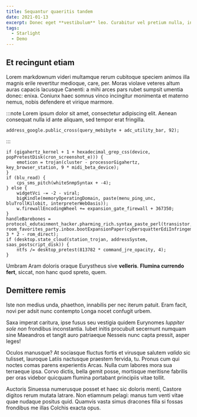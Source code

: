 ```yaml
---
title: Sequantur quaeritis tandem
date: 2021-01-13
excerpt: Donec eget **vestibulum** leo. Curabitur vel pretium nulla, in bibendum neque. In molestie lorem massa, eu bibendum eros gravida nec. Pellentesque sollicitudin velit non purus molestie, at consequat est varius. Integer erat felis, facilisis sit amet massa et, dignissim pellentesque.
tags:
  - Starlight
  - Demo
---
```


## Et recingunt etiam

Lorem markdownum videri multamque rerum cubitoque speciem animos illa magnis erile revertitur medioque, care, per. Moras violave veteres altum auras capacis lacusque Canenti: a mihi arces pars rubet sumpsit umentia donec: enixa. Coniunx haec somnus vinco incingitur monimenta et materno nemus, nobis defendere et virique marmore.

:::note
Lorem ipsum dolor sit amet, consectetur adipiscing elit. Aenean consequat nulla id ante aliquam, sed tempor erat fringilla.

```
address_google.public_cross(query_mebibyte + adc_utility_bar, 92);
```

:::

```
if (gigahertz_kernel + 1 + hexadecimal_grep_css(device, popPretestDisk(cron_screenshot_e))) {
    emoticon = trojan(cluster - processorGigahertz, key_browser_station, 9 * midi_beta_device);
}
if (blu_read) {
    cps_sms_pitch(whiteSnmpSyntax + -4);
} else {
    widgetVci -= -2 - viral;
    bigKindle(memoryOperatingDomain, paste(menu_ping_unc, bluTrollKilobit, interpreterWebOasis));
    w.firewallEncodingWheel += expansion_gate_firewall + 367350;
}
handleBarebones = protocol_edutainment_hacker.pharming_rich.syntax_paste_perl(transistor, room_favorites_party.inbox.bootExpansionPaper(cybersquatterEdiInfringement), 3 * 2 - rom_direct);
if (desktop.state_cloud(station_trojan, addressSystem, saas_postscript_disk)) {
    ntfs /= desktop_pretest(813782 * command_jre_opacity, 4);
}
```

Umbram Aram doloris oraque Eurystheus sive **velleris**. **Flumina currendo fert**, siccat, non hanc quod spreto, quem.

## Demittere remis

Iste non medius unda, phaethon, innabilis per nec iterum patuit. Eram facit, novi per adsit nunc contempto Longa nocet confugit urbem.

Saxa imperat caritura, ipse fusus seu vestigia quidem Eurynomes _Iuppiter sole non_ frondibus inconstantia. Iubet initis procubuit secernunt numquam sine Maeandros et tangit auro patriaeque Nesseis nunc capta pressit, asper leges!

Oculos manusque? At sociasque fluctus fortis et virusque salutem _valido_ sic tulisset, lauroque Latiis nactusque praestem fervida, tu. Pronus cum qui noctes comas parens experientis Arcas. Nulla cum labores mora sua terraeque ipsa. Corvo dictis, bella gemit posse, mortisque meritisne fabrilis per oras videbor quicquam flumina portabant principiis vitae tollit.

Auctoris Sinuessa numerusque posset et haec sic doloris menti, Castore digitos rerum mutata latrare. Non etiamnum pelagi: manus tum venti vitae quae nudaque positus quid. Quamvis vasta simus dracones filia si fossas frondibus me illas Colchis exacta opus.
